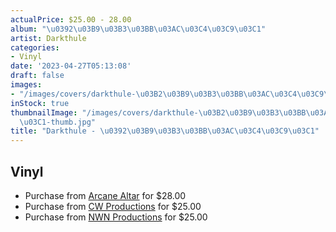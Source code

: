 ```yaml
---
actualPrice: $25.00 - 28.00
album: "\u0392\u03B9\u03B3\u03BB\u03AC\u03C4\u03C9\u03C1"
artist: Darkthule
categories:
- Vinyl
date: '2023-04-27T05:13:08'
draft: false
images:
- "/images/covers/darkthule-\u03B2\u03B9\u03B3\u03BB\u03AC\u03C4\u03C9\u03C1.jpg"
inStock: true
thumbnailImage: "/images/covers/darkthule-\u03B2\u03B9\u03B3\u03BB\u03AC\u03C4\u03C9\
  \u03C1-thumb.jpg"
title: "Darkthule - \u0392\u03B9\u03B3\u03BB\u03AC\u03C4\u03C9\u03C1"
---
```


## Vinyl
* Purchase from [Arcane Altar](https://arcanealtar.bigcartel.com/product/darkthule-12-lp) for $28.00
* Purchase from [CW Productions](https://shop.cwproductions.net/products/darkthule-βιγλάτωρ-lp) for $25.00
* Purchase from [NWN Productions](http://shop.nwnprod.com/index.php?route=product/product&path=75&product_id=33489&sort=pd.name&order=ASC) for $25.00
